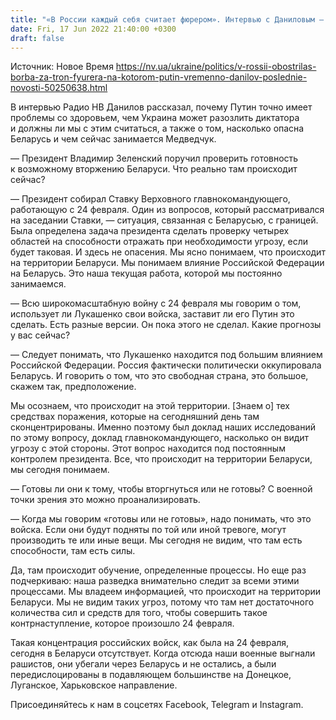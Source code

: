 ```yaml
---
title: "«В России каждый себя считает фюрером». Интервью с Даниловым — о борьбе за трон в РФ, вероятности вторжения Беларуси и судьбе Медведчука"
date: Fri, 17 Jun 2022 21:40:00 +0300
draft: false
---
```

Источник: Новое Время https://nv.ua/ukraine/politics/v-rossii-obostrilas-borba-za-tron-fyurera-na-kotorom-putin-vremenno-danilov-poslednie-novosti-50250638.html


В интервью Радио НВ Данилов рассказал, почему Путин точно имеет проблемы со здоровьем, чем Украина может разозлить диктатора и должны ли мы с этим считаться, а также о том, насколько опасна Беларусь и чем сейчас занимается Медведчук.

— Президент Владимир Зеленский поручил проверить готовность к возможному вторжению Беларуси. Что реально там происходит сейчас?

— Президент собирал Ставку Верховного главнокомандующего, работающую с 24 февраля. Один из вопросов, который рассматривался на заседании Ставки, — ситуация, связанная с Беларусью, с границей. Была определена задача президента сделать проверку четырех областей на способности отражать при необходимости угрозу, если будет таковая. И здесь не опасения. Мы ясно понимаем, что происходит на территории Беларуси. Мы понимаем влияние Российской Федерации на Беларусь. Это наша текущая работа, которой мы постоянно занимаемся.

— Всю широкомасштабную войну с 24 февраля мы говорим о том, использует ли Лукашенко свои войска, заставит ли его Путин это сделать. Есть разные версии. Он пока этого не сделал. Какие прогнозы у вас сейчас?

— Следует понимать, что Лукашенко находится под большим влиянием Российской Федерации. Россия фактически политически оккупировала Беларусь. И говорить о том, что это свободная страна, это большое, скажем так, предположение.

Мы осознаем, что происходит на этой территории. [Знаем о] тех средствах поражения, которые на сегодняшний день там сконцентрированы. Именно поэтому был доклад наших исследований по этому вопросу, доклад главнокомандующего, насколько он видит угрозу с этой стороны. Этот вопрос находится под постоянным контролем президента. Все, что происходит на территории Беларуси, мы сегодня понимаем.

— Готовы ли они к тому, чтобы вторгнуться или не готовы? С военной точки зрения это можно проанализировать.

— Когда мы говорим «готовы или не готовы», надо понимать, что это войска. Если они будут подняты по той или иной тревоге, могут производить те или иные вещи. Мы сегодня не видим, что там есть способности, там есть силы.

Да, там происходит обучение, определенные процессы. Но еще раз подчеркиваю: наша разведка внимательно следит за всеми этими процессами. Мы владеем информацией, что происходит на территории Беларуси. Мы не видим таких угроз, потому что там нет достаточного количества сил и средств для того, чтобы совершить такое контрнаступление, которое произошло 24 февраля.

Такая концентрация российских войск, как была на 24 февраля, сегодня в Беларуси отсутствует. Когда отсюда наши военные выгнали рашистов, они убегали через Беларусь и не остались, а были передислоцированы в подавляющем большинстве на Донецкое, Луганское, Харьковское направление.

Присоединяйтесь к нам в соцсетях Facebook, Telegram и Instagram.

